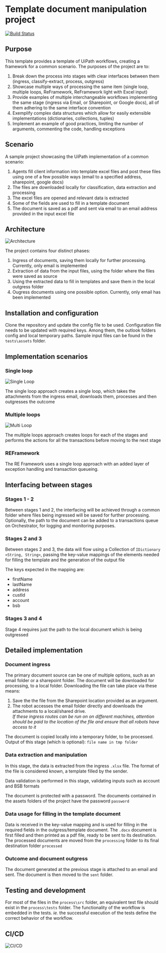 # Template document manipulation project

[![Build Status](https://dev.azure.com/andreibarbu0946/UiPathGoodPractices/_apis/build/status/AndreiBarbuOz.uipath-doc-manipulation?branchName=master)](https://dev.azure.com/andreibarbu0946/UiPathGoodPractices/_build/latest?definitionId=12&branchName=master)

## Purpose

This template provides a template of UiPath workflows, creating a framework for a common scenario. The purposes of the project are to:
1. Break down the process into stages with clear interfaces between them (ingress, classify-extract, process, outgress)
2. Showcase multiple ways of processing the same item (single loop, multiple loops, ReFramework, ReFramework light with Excel input)
3. Provide examples of multiple interchangeable workflows implementing the same stage (ingress via Email, or Sharepoint, or Google docs), all of them adhering to the same interface convention
4. Exemplify complex data structures which allow for easily extensible implementations (dictionaries, collections, tuples)
5. Implement an example of good practices, limiting the number of arguments, commenting the code, handling exceptions

## Scenario
A sample project showcasing the UiPath implementation of a common scenario: 
1. Agents fill client information into template excel files and post these files using one of a few possible ways (email to a specified address, sharepoint, google docs)
2. The files are downloaded locally for classification, data extraction and processing
3. The excel files are opened and relevant data is extracted
4. Some of the fields are used to fill in a template document
5. The document is saved as a pdf and sent via email to an email address provided in the input excel file

## Architecture

![Architecture](https://www.lucidchart.com/publicSegments/view/76e2eb65-d3f9-414b-a2ee-49053600a1aa/image.png)


The project contains four distinct phases:
1. Ingress of documents, saving them locally for further processing. Currently, only email is implemented
2. Extraction of data from the input files, using the folder where the files were saved as source
3. Using the extracted data to fill in templates and save them in the local outgress folder
4. Ougress documents using one possible option. Currently, only email has been implemented


## Installation and configuration

Clone the repository and update the config file to be used. Configuration file needs to be updated with required keys. Among them, the outlook folders config and local temporary paths. Sample input files can be found in the `tests\assets` folder.

## Implementation scenarios

### Single loop
![Single Loop](https://www.lucidchart.com/publicSegments/view/546caffb-a502-4a5f-a9eb-f94693813805/image.png)

The single loop approach creates a single loop, which takes the attachments from the ingress email, downloads them, processes and then outgresses the outcome

### Multiple loops
![Multi Loop](https://www.lucidchart.com/publicSegments/view/ed3d773c-e6b6-4b62-9e2b-b35c79425f6b/image.png)

The multiple loops approach creates loops for each of the stages and performs the actions for all the transactions before moving to the next stage 

### REFramework
The RE Framework uses a single loop approach with an added layer of exception handling and transaction queueing.

## Interfacing between stages

### Stages 1 - 2 
Between stages 1 and 2, the interfacing will be achieved through a common folder where files being ingressed will be saved for further processing. Optionally, the path to the document can be added to a transactions queue on Orchestrator, for logging and monitoring purposes.

### Stages 2 and 3

Between stages 2 and 3, the data will flow using a Collection of `IDictionary <String, String>`, passing the key-value mappings of the elements needed for filling the template and the generation of the output file

The keys expected in the mapping are:
* firstName
* lastName
* address
* custId
* account
* bsb

### Stages 3 and 4

Stage 4 requires just the path to the local document which is being outgressed

## Detailed implementation

### Document ingress

The primary document source can be one of multiple options, such as an email folder or a sharepoint folder. The document will be downloaded for processing, to a local folder. Downloading the file can take place via these means:
1. Save the the file from the Sharepoint location provided as an argument.
2. The robot accesses the email folder directly and downloads the attachments to a local/shared drive.  
*If these ingress routes can be run on on different machines, attention should be paid to the location of the file and ensure that all robots have access to it*

The document is copied locally into a temporary folder, to be processed. Output of this stage (which is optional): `file name in tmp folder`

### Data extraction and manipulation

In this stage, the data is extracted from the ingress `.xlsx` file. The format of the file is considered known, a template filled by the sender.

Data validation is performed in this stage, validating inputs such as account and BSB formats

The document is protected with a password. The documents contained in the assets folders of the project have the password `password`

### Data usage for filling in the template document 

Data is received in the key-value mapping and is used for filling in the required fields in the outgress/template document. The `.docx` document is first filled and then printed as a pdf file, ready to be sent to its destination. The processed documents are moved from the `processing` folder to its final destination folder `processed`

### Outcome and document outgress
The document generated at the previous stage is attached to an email and sent. The document is then moved to the `sent` folder.


## Testing and development

For most of the files in the `process\src` folder, an equivalent test file should exist in the `process\tests` folder. The functionality of the workflow is embedded in the tests. _ie._ the successful execution of the tests define the correct behavior of the workflow.

## CI/CD

![CI/CD](https://www.lucidchart.com/publicSegments/view/96f2f529-1e97-4cb7-8793-1a70c0e82de3/image.png)
